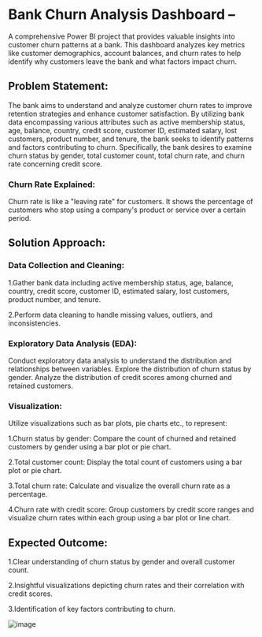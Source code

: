 # Bank Churn Analysis Dashboard – 
A comprehensive Power BI project that provides valuable insights into customer churn patterns at a bank. This dashboard analyzes key metrics like customer demographics, account balances, and churn rates to help identify why customers leave the bank and what factors impact churn.

## Problem Statement:

The bank aims to understand and analyze customer churn rates to improve retention strategies and enhance customer satisfaction. By utilizing bank data encompassing various attributes such as active membership status, age, balance, country, credit score, customer ID, estimated salary, lost customers, product number, and tenure, the bank seeks to identify patterns and factors contributing to churn. Specifically, the bank desires to examine churn status by gender, total customer count, total churn rate, and churn rate concerning credit score.

### Churn Rate Explained: 
Churn rate is like a "leaving rate" for customers. It shows the percentage of customers who stop using a company's product or service over a certain period.

## Solution Approach:

### Data Collection and Cleaning:

1.Gather bank data including active membership status, age, balance, country, credit score, customer ID, estimated salary, lost customers, product number, and tenure.

2.Perform data cleaning to handle missing values, outliers, and inconsistencies.

### Exploratory Data Analysis (EDA):
Conduct exploratory data analysis to understand the distribution and relationships between variables.
Explore the distribution of churn status by gender.
Analyze the distribution of credit scores among churned and retained customers.

### Visualization:
Utilize visualizations such as bar plots, pie charts etc., to represent:

  1.Churn status by gender: Compare the count of churned and retained customers by gender using a bar plot or pie chart.
  
  2.Total customer count: Display the total count of customers using a bar plot or pie chart.
  
  3.Total churn rate: Calculate and visualize the overall churn rate as a percentage.
  
 4.Churn rate with credit score: Group customers by credit score ranges and visualize churn rates within each group using a bar plot or line chart.

## Expected Outcome:

  1.Clear understanding of churn status by gender and overall customer count.
  
  2.Insightful visualizations depicting churn rates and their correlation with credit scores.
  
  3.Identification of key factors contributing to churn.




  ![image](https://github.com/user-attachments/assets/091fc8dc-e5f3-4782-9c25-a62ed49b83d2)


